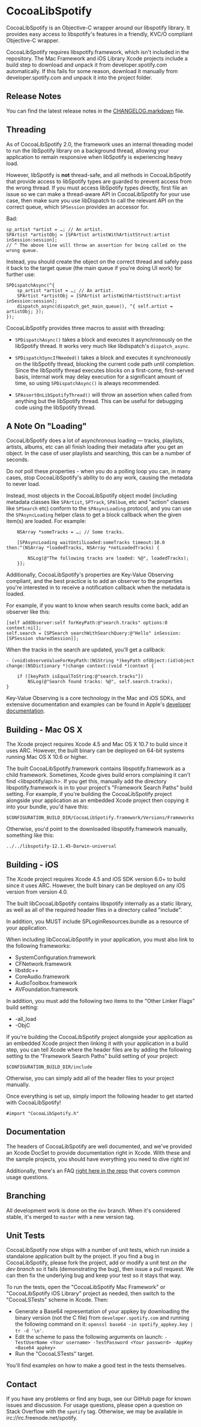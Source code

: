 # CocoaLibSpotify #

CocoaLibSpotify is an Objective-C wrapper around our libspotify library. It provides easy access to libspotify's features in a friendly, KVC/O compliant Objective-C wrapper.

CocoaLibSpotify requires libspotify.framework, which isn't included in the repository. The Mac Framework and iOS Library  Xcode projects include a build step to download and unpack it from developer.spotify.com automatically. If this fails for some reason, download it manually from developer.spotify.com and unpack it into the project folder.

## Release Notes ##

You can find the latest release notes in the [CHANGELOG.markdown](https://github.com/spotify/cocoalibspotify/blob/master/CHANGELOG.markdown) file.

## Threading ##

As of CocoaLibSpotify 2.0, the framework uses an internal threading model to run the libSpotify library on a background thread, allowing your application to remain responsive when libSpotify is experiencing heavy load.

However, libSpotify is **not** thread-safe, and all methods in CocoaLibSpotify that provide access to libSpotify types are guarded to prevent access from the wrong thread. If you must access libSpotify types directly, first file an issue so we can make a thread-aware API in CocoaLibSpotify for your use case, then make sure you use libDispatch to call the relevant API on the correct queue, which `SPSession` provides an accessor for.

Bad:

```
sp_artist *artist = …; // An artist.
SPArtist *artistObj = [SPArtist artistWithArtistStruct:artist inSession:session];
// ^ The above line will throw an assertion for being called on the wrong queue.
```

Instead, you should create the object on the correct thread and safely pass it back to the target queue (the main queue if you're doing UI work) for further use:

```
SPDispatchAsync(^{
	sp_artist *artist = …; // An artist.
	SPArtist *artistObj = [SPArtist artistWithArtistStruct:artist inSession:session];
	dispatch_async(dispatch_get_main_queue(), ^{ self.artist = artistObj; });
});
```

CocoaLibSpotify provides three macros to assist with threading:

- `SPDispatchAsync()` takes a block and executes it asynchronously on the libSpotify thread. It works very much like libdispatch's `dispatch_async`.

- `SPDispatchSyncIfNeeded()` takes a block and executes it synchronously on the libSpotify thread, blocking the current code path until completion. Since the libSpotify thread executes blocks on a first-come, first-served basis, internal work may delay execution for a significant amount of time, so using `SPDispatchAsync()` is always recommended.

- `SPAssertOnLibSpotifyThread()` will throw an assertion when called from anything but the libSpotify thread. This can be useful for debugging code using the libSpotify thread.

## A Note On "Loading" ##

CocoaLibSpotify does a lot of asynchronous loading — tracks, playlists, artists, albums, etc can all finish loading their metadata after you get an object. In the case of user playlists and searching, this can be a number of seconds.

Do *not* poll these properties - when you do a polling loop you can, in many cases, stop CocoaLibSpotify's ability to do any work, causing the metadata to never load.

Instead, most objects in the CocoaLibSpotify object model (including metadata classes like `SPArtist`, `SPTrack`, `SPAlbum`, etc and "action" classes like `SPSearch` etc) conform to the `SPAsyncLoading` protocol, and you can use the `SPAsyncLoading` helper class to get a block callback when the given item(s) are loaded. For example:

```
	NSArray *someTracks = …; // Some tracks.

	[SPAsyncLoading waitUntilLoaded:someTracks timeout:10.0 then:^(NSArray *loadedTracks, NSArray *notLoadedTracks) {

		NSLog(@"The following tracks are loaded: %@", loadedTracks);
	}];
```

Additionally, CocoaLibSpotify's properties are Key-Value Observing compliant, and the best practice is to add an observer to the properties you're interested in to receive a notification callback when the metadata is loaded.

For example, if you want to know when search results come back, add an observer like this:

    [self addObserver:self forKeyPath:@"search.tracks" options:0 context:nil];
    self.search = [SPSearch searchWithSearchQuery:@"Hello" inSession:[SPSession sharedSession]];

When the tracks in the search are updated, you'll get a callback:


    - (void)observeValueForKeyPath:(NSString *)keyPath ofObject:(id)object change:(NSDictionary *)change context:(void *)context {
    
    	if ([keyPath isEqualToString:@"search.tracks"])
    		NSLog(@"Search found tracks: %@", self.search.tracks);
    }

Key-Value Observing is a core technology in the Mac and iOS SDKs, and extensive documentation and examples can be found in Apple's [developer documentation](http://developer.apple.com/library/ios/#documentation/General/Conceptual/DevPedia-CocoaCore/KVO.html).

## Building -  Mac OS X ##

The Xcode project requires Xcode 4.5 and Mac OS X 10.7 to build since it uses ARC. However, the built binary can be deployed on 64-bit systems running Mac OS X 10.6 or higher.

The built CocoaLibSpotify.framework contains libspotify.framework as a child framework. Sometimes, Xcode gives build errors complaining it can't find <libspotify/api.h>. If you get this, manually add the directory libspotify.framework is in to your project's "Framework Search Paths" build setting. For example, if you're building the CocoaLibSpotify project alongside your application as an embedded Xcode project then copying it into your bundle, you'd have this:

`$CONFIGURATION_BUILD_DIR/CocoaLibSpotify.framework/Versions/Frameworks`

Otherwise, you'd point to the downloaded libspotify.framework manually, something like this:

`../../libspotify-12.1.45-Darwin-universal`

## Building - iOS ##

The Xcode project requires Xcode 4.5 and iOS SDK version 6.0+ to build since it uses ARC. However, the built binary can be deployed on any iOS version from version 4.0.

The built libCocoaLibSpotify contains libspotify internally as a static library, as well as all of the required header files in a directory called "include".

In addition, you MUST include SPLoginResources.bundle as a resource of your application.

When including libCocoaLibSpotify in your application, you must also link to the following frameworks:

- SystemConfiguration.framework
- CFNetwork.framework
- libstdc++
- CoreAudio.framework
- AudioToolbox.framework
- AVFoundation.framework

In addition, you must add the following two items to the "Other Linker Flags" build setting:

- -all_load
- -ObjC

If you're building the CocoaLibSpotify project alongside your application as an embedded Xcode project then linking it with your application in a build step, you can tell Xcode where the header files are by adding the following setting to the "Framework Search Paths" build setting of your project:

`$CONFIGURATION_BUILD_DIR/include`

Otherwise, you can simply add all of the header files to your project manually.

Once everything is set up, simply import the following header to get started with CocoaLibSpotify!

`#import "CocoaLibSpotify.h"`

## Documentation ##

The headers of CocoaLibSpotify are well documented, and we've provided an Xcode DocSet to provide documentation right in Xcode. With these and the sample projects, you should have everything you need to dive right in!

Additionally, there's an FAQ [right here in the repo](https://github.com/spotify/cocoalibspotify/blob/master/FAQ.markdown) that covers common usage questions.

## Branching ##

All development work is done on the `dev` branch. When it's considered stable, it's merged to `master` with a new version tag.

## Unit Tests ##

CocoaLibSpotify now ships with a number of unit tests, which run inside a standalone application built by the project. If you find a bug in CocoaLibSpotify, please fork the project, add or modify a unit test *on the dev branch* so it fails (demonstrating the bug), then issue a pull request. We can then fix the underlying bug and keep your test so it stays that way.

To run the tests, open the "CocoaLibSpotify Mac Framework" or "CocoaLibSpotify iOS Library" project as needed, then switch to the "CocoaLSTests" scheme in Xcode. Then:

- Generate a Base64 representation of your appkey by downloading the binary version (not the C file) from `developer.spotify.com` and running the following command on it: `openssl base64 -in spotify_appkey.key | tr -d '\n'`.
- Edit the scheme to pass the following arguments on launch: `-TestUserName <Your username> -TestPassword <Your password> -AppKey <Base64 appkey>`
- Run the "CocoaLSTests" target.

You'll find examples on how to make a good test in the tests themselves.

## Contact ##

If you have any problems or find any bugs, see our GitHub page for known issues and discussion. For usage questions, please open a question on Stack Overflow with the `spotify` tag. Otherwise, we may be available in irc://irc.freenode.net/spotify.
